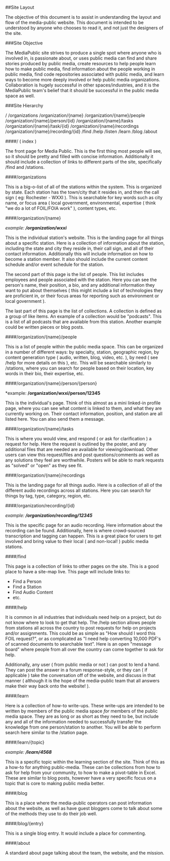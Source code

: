 ##Site Layout

The objective of this document is to assist in understanding the layout and
flow of the media-public website.  This document is intended to be understood
by anyone who chooses to read it, and not just the designers of the site.

###Site Objective

The MediaPublic site strives to produce a single spot where anyone who is
involved in, is passionate about, or uses public media can find and share stories produced by public media, create resources to help people learn how to make public media, find information about the people working in public media, find code repositories associated with public media,
and learn ways to become more deeply involved or help public media organizations.  Collaboration is hugely
successful in other spaces/industries, and it is the MediaPublic team's
belief that it should be successful in the public media space as well.

###Site Hierarchy

/
/organizations
/organization/{name}
/organization/{name}/people
/organization/{name}/person/{id}
/organization/{name}/tasks
/organization/{name}/task/{id}
/organization/{name}/recordings
/organization/{name}/recording/{id}
/find
/help
/listen
/learn
/blog
/about

####/ ( index )

The front page for Media Public.  This is the first thing most people will see, so
it should be pretty and filled with concise information.  Additionally it
should include a collection of links to different parts of the site, 
specifically /find and /stations.



####/organizations

This is a big-o-list of all of the stations within the system.  This is 
organized by state.  Each station has the town/city that it resides in, and
then the call sign ( eg: Rochester - WXXI ).  This is searchable for key
words such as city name, or focus area ( local government, environmental, 
expertise ( think "we do a lot of FOIL/FOIA work" ), content types, etc.

####/organization/{name}

*example: **/organization/wxxi***

This is the individual station's website.  This is the landing page for all
things about a specific station.  Here is a collection of information about
the station, including the state and city they reside in, their call sign,
and all of their contact information.  Additionally this will include 
information on how to become a station member.  It also should include the 
current content schedule and/or event schedule for the station.

The second part of this page is the list of people.  This list includes 
employees and people associated with the station.  Here you can see the
person's name, their position, a bio, and any additional information they
want to put about themselves ( this might include a list of technologies they
are proficient in, or their focus areas for reporting such as environment or
local government ).

The last part of this page is the list of collections.  A collection is
defined as a group of like items.  An example of a collection would be 
"podcasts".  This is a list of all podcasts that are available from this
station.  Another example could be written pieces or blog posts.

####/organization/{name}/people

This is a list of people within the public media space.  This can be organized
in a number of different ways: by specialty, station, geographic region, by
content generation type ( audio, written, blog, video, etc. ), by need ( see
/help for more details on this ), etc.  This will be searchable similarly to
/stations, where you can search for people based on their location, key words
in their bio, their expertise, etc.

####/organization/{name}/person/{person}

*example: **/organization/wxxi/person/12345**

This is the individual's page.  Think of this almost as a mini linked-in
profile page, where you can see what content is linked to them, and what 
they are currently working on.  Their contact information, position, and
station are all listed here.  You can also send them a message.

####/organization/{name}/tasks

This is where you would view, and respond ( or ask for clarification ) a
request for help.  Here the request is outlined by the poster, and any 
additional files that are needed are available for viewing/download. Other
users can view this request/files and post questions/comments as well as
any solutions they feel are worthwhile.  Posters will be able to mark 
requests as "solved" or "open" as they see fit.

####/organization/{name}/recordings

This is the landing page for all things audio.  Here is a collection of all of
the different audio recordings across all stations.  Here you can search for
things by tag, type, category, region, etc.

####/organization/recording/{id}

*example: **/organization/recording/12345***

This is the specific page for an audio recording.  Here information about the 
recording can be found.  Additionally, here is where crowd-sourced 
transcription and tagging can happen.  This is a great place for users to get
involved and bring value to their local ( and non-local! ) public media
stations.

####/find

This page is a collection of links to other pages on the site.  This is a
good place to have a site-map live.  This page will include links to:

 - Find a Person
 - Find a Station
 - Find Audio Content
 - etc.

####/help

It is common in all industries that individuals need help on a project, but do
not know where to look to get that help.  The /help section allows people from 
stations all across the country to post requests for help on projects and/or 
assignments.  This could be as simple as "How should I word this FOIL
request?", or as complicated as "I need help converting 10,000 PDF's of scanned
documents to searchable text".  Here is an open "message board" where people
from all over the country can come together to ask for help.

Additionally, any user ( from public media or not ) can post to lend a hand.
They can post the answer in a forum response-style, or they can ( if applicable
) take the conversation off of the website, and discuss in that manner ( 
although it is the hope of the media-public team that all answers make their
way back onto the website! ). 

####/learn

Here is a collection of how-to write-ups.  These write-ups are intended to be
written by members of the public media space *for* members of the public media
space.  They are as long or as short as they need to be, but include any and 
all of the information needed to successfully transfer the knowledge from one
person/station to another.  You will be able to perform search here similar
to the /station page.

####/learn/{topic}

*example: **/learn/4568***

This is a specific topic within the learning section of the site.  Think of 
this as a how-to for anything public-media.  These can be collections from how
to ask for help from your community, to how to make a pivot-table in Excel.
These are similar to blog posts, however have a very specific focus on a topic
that is core to making public media better.

####/blog

This is a place where the media-public operators can post information about
the website, as well as have guest bloggers come to talk about some of the
methods they use to do their job well.

####/blog/{entry}

This is a single blog entry.  It would include a place for commenting.

####/about

A standard about page talking about the team, the website, and the mission.



